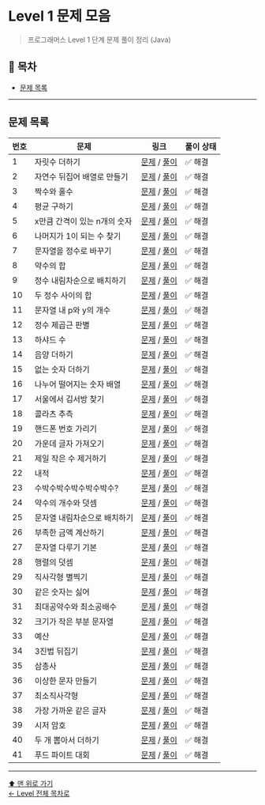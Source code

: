 # Level 1 문제 모음

> 프로그래머스 Level 1 단계 문제 풀이 정리 (Java)

## 📌 목차
- [문제 목록](#문제-목록)

---

## 문제 목록

| 번호 | 문제                | 링크                                                                                                      | 풀이 상태 |
|----|-------------------|---------------------------------------------------------------------------------------------------------|----------|
| 1  | 자릿수 더하기           | [문제](https://school.programmers.co.kr/learn/courses/30/lessons/12931) / [풀이](./자릿수더하기/README.md)        | ✅ 해결 |
| 2  | 자연수 뒤집어 배열로 만들기   | [문제](https://school.programmers.co.kr/learn/courses/30/lessons/12932) / [풀이](./자연수뒤집어배열로만들기/README.md)  | ✅ 해결 |
| 3  | 짝수와 홀수            | [문제](https://school.programmers.co.kr/learn/courses/30/lessons/12937) / [풀이](./짝수와홀수/README.md)         | ✅ 해결 |
| 4  | 평균 구하기            | [문제](https://school.programmers.co.kr/learn/courses/30/lessons/12944) / [풀이](./평균구하기/README.md)         | ✅ 해결 |
| 5  | x만큼 간격이 있는 n개의 숫자 | [문제](https://school.programmers.co.kr/learn/courses/30/lessons/12954) / [풀이](./x만큼간격이있는n개의숫자/README.md) | ✅ 해결 |
| 6  | 나머지가 1이 되는 수 찾기   | [문제](https://school.programmers.co.kr/learn/courses/30/lessons/87389) / [풀이](./나머지가1이되는수찾기/README.md)   | ✅ 해결 |
| 7  | 문자열을 정수로 바꾸기      | [문제](https://school.programmers.co.kr/learn/courses/30/lessons/12925) / [풀이](./문자열을정수로바꾸기/README.md)    | ✅ 해결 |
| 8  | 약수의 합             | [문제](https://school.programmers.co.kr/learn/courses/30/lessons/12928) / [풀이](./약수의합/README.md)          | ✅ 해결 |
| 9  | 정수 내림차순으로 배치하기    | [문제](https://school.programmers.co.kr/learn/courses/30/lessons/12933) / [풀이](./정수내림차순으로배치하기/README.md)  | ✅ 해결 |
| 10 | 두 정수 사이의 합        | [문제](https://school.programmers.co.kr/learn/courses/30/lessons/12912) / [풀이](./두정수사이의합/README.md)       | ✅ 해결 |
| 11 | 문자열 내 p와 y의 개수    | [문제](https://school.programmers.co.kr/learn/courses/30/lessons/12916) / [풀이](./문자열내p와y의개수/README.md)    | ✅ 해결 |
| 12 | 정수 제곱근 판별         | [문제](https://school.programmers.co.kr/learn/courses/30/lessons/12934) / [풀이](./정수제곱근판별/README.md)       | ✅ 해결 |
| 13 | 하샤드 수             | [문제](https://school.programmers.co.kr/learn/courses/30/lessons/12947) / [풀이](./하샤드수/README.md)          | ✅ 해결 |
| 14 | 음양 더하기            | [문제](https://school.programmers.co.kr/learn/courses/30/lessons/76501) / [풀이](./음양더하기/README.md)         | ✅ 해결 |
| 15 | 없는 숫자 더하기         | [문제](https://school.programmers.co.kr/learn/courses/30/lessons/86051) / [풀이](./없는숫자더하기/README.md)       | ✅ 해결 |
| 16 | 나누어 떨어지는 숫자 배열    | [문제](https://school.programmers.co.kr/learn/courses/30/lessons/12910) / [풀이](./나누어떨어지는숫자배열/README.md)   | ✅ 해결 |
| 17 | 서울에서 김서방 찾기       | [문제](https://school.programmers.co.kr/learn/courses/30/lessons/12919) / [풀이](./서울에서김서방찾기/README.md)     | ✅ 해결 |
| 18 | 콜라츠 추측            | [문제](https://school.programmers.co.kr/learn/courses/30/lessons/12943) / [풀이](./콜라츠추측/README.md)         | ✅ 해결 |
| 19 | 핸드폰 번호 가리기        | [문제](https://school.programmers.co.kr/learn/courses/30/lessons/12948) / [풀이](./핸드폰번호가리기/README.md)      | ✅ 해결 |
| 20 | 가운데 글자 가져오기       | [문제](https://school.programmers.co.kr/learn/courses/30/lessons/12903) / [풀이](./가운데글자가져오기/README.md)     | ✅ 해결 |
| 21 | 제일 작은 수 제거하기      | [문제](https://school.programmers.co.kr/learn/courses/30/lessons/12935) / [풀이](./제일작은수제거하기/README.md)     | ✅ 해결 |
| 22 | 내적                | [문제](https://school.programmers.co.kr/learn/courses/30/lessons/70128) / [풀이](./내적/README.md)            | ✅ 해결 |
| 23 | 수박수박수박수박수박수?      | [문제](https://school.programmers.co.kr/learn/courses/30/lessons/12922) / [풀이](./수박수박수박수박수박수/README.md)   | ✅ 해결 |
| 24 | 약수의 개수와 덧셈        | [문제](https://school.programmers.co.kr/learn/courses/30/lessons/77884) / [풀이](./약수의개수와덧셈/README.md)      | ✅ 해결 |
| 25 | 문자열 내림차순으로 배치하기   | [문제](https://school.programmers.co.kr/learn/courses/30/lessons/12917) / [풀이](./문자열내림차순으로배치하기/README.md) | ✅ 해결 |
| 26 | 부족한 금액 계산하기       | [문제](https://school.programmers.co.kr/learn/courses/30/lessons/82612) / [풀이](./부족한금액계산하기/README.md)     | ✅ 해결 |
| 27 | 문자열 다루기 기본        | [문제](https://school.programmers.co.kr/learn/courses/30/lessons/12918) / [풀이](./문자열다루기기본/README.md)      | ✅ 해결 |
| 28 | 행렬의 덧셈            | [문제](https://school.programmers.co.kr/learn/courses/30/lessons/12950) / [풀이](./행렬의덧셈/README.md)         | ✅ 해결 |
| 29 | 직사각형 별찍기          | [문제](https://school.programmers.co.kr/learn/courses/30/lessons/12969) / [풀이](./직사각형별찍기/README.md)       | ✅ 해결 |
| 30 | 같은 숫자는 싫어         | [문제](https://school.programmers.co.kr/learn/courses/30/lessons/12906) / [풀이](./같은숫자는싫어/README.md)       | ✅ 해결 |
| 31 | 최대공약수와 최소공배수      | [문제](https://school.programmers.co.kr/learn/courses/30/lessons/12940) / [풀이](./최대공약수와최소공배수/README.md)   | ✅ 해결 |
| 32 | 크기가 작은 부분 문자열     | [문제](https://school.programmers.co.kr/learn/courses/30/lessons/147355) / [풀이](./크기가작은부분문자열/README.md)   | ✅ 해결 |
| 33 | 예산                | [문제](https://school.programmers.co.kr/learn/courses/30/lessons/12982) / [풀이](./예산/README.md)            | ✅ 해결 |
| 34 | 3진법 뒤집기           | [문제](https://school.programmers.co.kr/learn/courses/30/lessons/68935) / [풀이](./숫자3진법뒤집기/README.md)      | ✅ 해결 |
| 35 | 삼총사               | [문제](https://school.programmers.co.kr/learn/courses/30/lessons/131705) / [풀이](./삼총사/README.md)          | ✅ 해결 |
| 36 | 이상한 문자 만들기        | [문제](https://school.programmers.co.kr/learn/courses/30/lessons/12930) / [풀이](./이상한문자만들기/README.md)      | ✅ 해결 |
| 37 | 최소직사각형            | [문제](https://school.programmers.co.kr/learn/courses/30/lessons/86491) / [풀이](./최소직사각형/README.md)        | ✅ 해결 |
| 38 | 가장 가까운 같은 글자      | [문제](https://school.programmers.co.kr/learn/courses/30/lessons/142086) / [풀이](./가장가까운같은글자/README.md)    | ✅ 해결 |
| 39 | 시저 암호             | [문제](https://school.programmers.co.kr/learn/courses/30/lessons/12926) / [풀이](./시저암호/README.md)          | ✅ 해결 |
| 40 | 두 개 뽑아서 더하기       | [문제](https://school.programmers.co.kr/learn/courses/30/lessons/68644) / [풀이](./두개뽑아서더하기/README.md)      | ✅ 해결 |
| 41 | 푸드 파이트 대회         | [문제](https://school.programmers.co.kr/learn/courses/30/lessons/134240) / [풀이](./푸드파이트대회/README.md)      | ✅ 해결 |

---

[⬆ 맨 위로 가기](#level-1-문제-모음)  
[← Level 전체 목차로](../README.md)